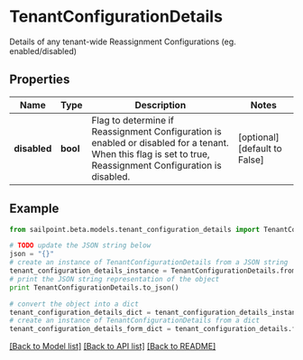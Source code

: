 # TenantConfigurationDetails

Details of any tenant-wide Reassignment Configurations (eg. enabled/disabled)

## Properties
Name | Type | Description | Notes
------------ | ------------- | ------------- | -------------
**disabled** | **bool** | Flag to determine if Reassignment Configuration is enabled or disabled for a tenant.  When this flag is set to true, Reassignment Configuration is disabled. | [optional] [default to False]

## Example

```python
from sailpoint.beta.models.tenant_configuration_details import TenantConfigurationDetails

# TODO update the JSON string below
json = "{}"
# create an instance of TenantConfigurationDetails from a JSON string
tenant_configuration_details_instance = TenantConfigurationDetails.from_json(json)
# print the JSON string representation of the object
print TenantConfigurationDetails.to_json()

# convert the object into a dict
tenant_configuration_details_dict = tenant_configuration_details_instance.to_dict()
# create an instance of TenantConfigurationDetails from a dict
tenant_configuration_details_form_dict = tenant_configuration_details.from_dict(tenant_configuration_details_dict)
```
[[Back to Model list]](../README.md#documentation-for-models) [[Back to API list]](../README.md#documentation-for-api-endpoints) [[Back to README]](../README.md)



